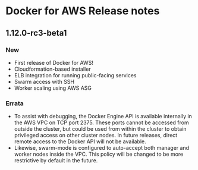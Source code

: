 <!--[metadata]>
+++
title = "Docker for AWS Release notes"
description = "Docker for AWS Release notes"
keywords = ["iaas, aws"]
[menu.iaas]
identifier="aws-release-notes"
weight="100"
+++
<![end-metadata]-->

# Docker for AWS Release notes

## 1.12.0-rc3-beta1

### New

 * First release of Docker for AWS!
 * Cloudformation-based installer
 * ELB integration for running public-facing services
 * Swarm access with SSH
 * Worker scaling using AWS ASG

### Errata

 * To assist with debugging, the Docker Engine API is available internally in the AWS VPC on TCP port 2375. These ports cannot be accessed from outside the cluster, but could be used from within the cluster to obtain privileged access on other cluster nodes. In future releases, direct remote access to the Docker API will not be available.
 * Likewise, swarm-mode is configured to auto-accept both manager and worker nodes inside the VPC. This policy will be changed to be more restrictive by default in the future.
